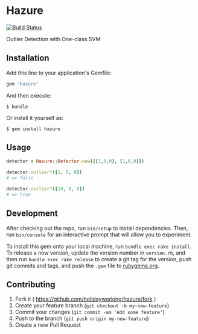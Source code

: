# Hazure

[![Build Status](https://img.shields.io/travis/holidayworking/hazure/master.svg)](https://travis-ci.org/holidayworking/hazure)

Outlier Detection with One-class SVM

## Installation

Add this line to your application's Gemfile:

```ruby
gem 'hazure'
```

And then execute:

    $ bundle

Or install it yourself as:

    $ gem install hazure

## Usage

```ruby
detector = Hazure::Detector.new([[1,0,0], [1,0,0]])

detector.outlier?([1, 0, 0])
# => false

detector.outlier?([10, 0, 0])
# => true
```

## Development

After checking out the repo, run `bin/setup` to install dependencies. Then, run `bin/console` for an interactive prompt that will allow you to experiment.

To install this gem onto your local machine, run `bundle exec rake install`. To release a new version, update the version number in `version.rb`, and then run `bundle exec rake release` to create a git tag for the version, push git commits and tags, and push the `.gem` file to [rubygems.org](https://rubygems.org).

## Contributing

1. Fork it ( https://github.com/holidayworking/hazure/fork )
2. Create your feature branch (`git checkout -b my-new-feature`)
3. Commit your changes (`git commit -am 'Add some feature'`)
4. Push to the branch (`git push origin my-new-feature`)
5. Create a new Pull Request
